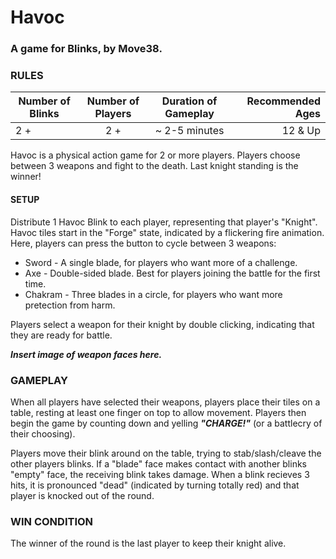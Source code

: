# Havoc
### A game for Blinks, by Move38.

### RULES
| Number of Blinks | Number of Players | Duration of Gameplay | Recommended Ages |
|------------------|:-----------------:|:--------------------:|-----------------:|
| 2 +           | 2 +             |  ~ 2-5 minutes    | 12 & Up          |

Havoc is a physical action game for 2 or more players.  Players choose between 3 weapons and fight to the death.  Last knight standing is the winner!

#### SETUP
Distribute 1 Havoc Blink to each player, representing that player's "Knight".  Havoc tiles start in the "Forge" state, indicated by a flickering fire animation.  Here, players can press the button to cycle between 3 weapons:

- Sword   - A single blade, for players who want more of a challenge.
- Axe     - Double-sided blade.  Best for players joining the battle for the first time.
- Chakram - Three blades in a circle, for players who want more pretection from harm.

Players select a weapon for their knight by double clicking, indicating that they are ready for battle.

***Insert image of weapon faces here.***

### GAMEPLAY
When all players have selected their weapons, players place their tiles on a table, resting at least one finger on top to allow movement.  Players then begin the game by counting down and yelling ***"CHARGE!"*** (or a battlecry of their choosing).

Players move their blink around on the table, trying to stab/slash/cleave the other players blinks.  If a "blade" face makes contact with another blinks "empty" face, the receiving blink takes damage.  When a blink recieves 3 hits, it is pronounced "dead" (indicated by turning totally red) and that player is knocked out of the round.

### WIN CONDITION
The winner of the round is the last player to keep their knight alive.
